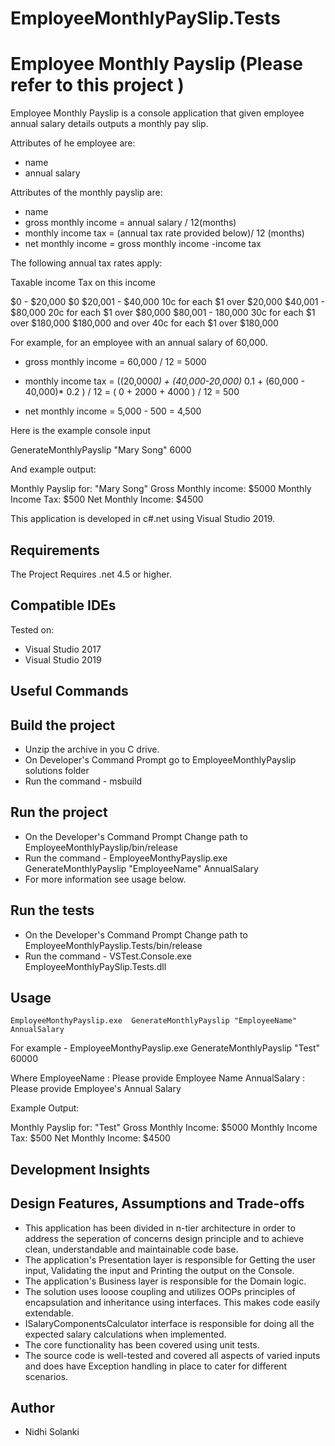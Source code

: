 # EmployeeMonthlyPaySlip.Tests

# Employee Monthly Payslip (Please refer to this project )

Employee Monthly Payslip is a console application that given employee annual salary details outputs a monthly pay slip.

Attributes of he employee are:
- name
- annual salary

Attributes of the monthly payslip are:

- name
- gross monthly income  = annual salary / 12(months)
- monthly income tax    = (annual tax rate provided below)/ 12 (months)
- net monthly income    = gross monthly income -income tax

The following annual tax rates apply:
 
Taxable income              Tax on this income

$0 - $20,000                 $0
$20,001 - $40,000            10c for each $1 over $20,000
$40,001 - $80,000            20c for each $1 over $80,000
$80,001 - 180,000            30c for each $1 over $180,000
$180,000 and over            40c for each $1 over $180,000

For example, for an employee with an annual salary of 60,000.

- gross monthly income = 60,000 / 12
  = 5000

- monthly income tax
  = ((20,000*0) + (40,000-20,000)* 0.1 + (60,000 - 40,000)* 0.2 ) / 12
  = ( 0 + 2000 + 4000 ) / 12
  = 500

- net monthly income
  = 5,000 - 500
  = 4,500

Here is the example console input

GenerateMonthlyPayslip "Mary Song" 6000

And example output:

Monthly Payslip for: "Mary Song"
Gross Monthly income: $5000
Monthly Income Tax: $500
Net Monthly Income: $4500

This application is developed in c#.net using Visual Studio 2019.

## Requirements

The Project Requires .net 4.5 or higher.

## Compatible IDEs

Tested on:

- Visual Studio 2017
- Visual Studio 2019

## Useful Commands

## Build the project

- Unzip the archive in you C drive.
- On Developer's Command Prompt go to EmployeeMonthlyPayslip solutions folder
- Run the command - msbuild

## Run the project

- On the Developer's Command Prompt Change path to EmployeeMonthlyPayslip/bin/release
- Run the command - EmployeeMonthyPayslip.exe  GenerateMonthlyPayslip "EmployeeName" AnnualSalary
- For more information see usage below.

## Run the tests

- On the Developer's Command Prompt Change path to EmployeeMonthlyPayslip.Tests/bin/release
- Run the command - VSTest.Console.exe EmployeeMonthlyPaySlip.Tests.dll

## Usage


    EmployeeMonthyPayslip.exe  GenerateMonthlyPayslip "EmployeeName" AnnualSalary

For example - EmployeeMonthyPayslip.exe GenerateMonthlyPayslip "Test" 60000

Where 
    EmployeeName      : Please provide Employee Name
    AnnualSalary      : Please provide Employee's Annual Salary

Example Output: 

Monthly Payslip for: "Test"
Gross Monthly Income: $5000
Monthly Income Tax: $500
Net Monthly Income: $4500

## Development Insights

## Design Features, Assumptions and Trade-offs 

- This application has been divided in n-tier architecture in order to address the seperation of concerns design principle and to achieve clean, understandable and maintainable code base.
- The application's Presentation layer is responsible for Getting the user input, Validating the input and Printing the output on the Console.
- The application's Business layer is responsible for the Domain logic.
- The solution uses looose coupling and utilizes OOPs principles of encapsulation and inheritance using interfaces. This makes code easily extendable.
- ISalaryComponentsCalculator interface is responsible for doing all the expected salary calculations when implemented.
- The core functionality has been covered using unit tests.
- The source code is well-tested and covered all aspects of varied inputs and does have Exception handling in place to cater for different scenarios.


## Author

- Nidhi Solanki
